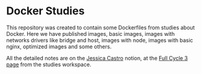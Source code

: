 # Docker Studies

This repository was created to contain some Dockerfiles from studies about Docker. Here we have published images, basic images, images with networks drivers like bridge and host, images with node, images with basic nginx, optimized images and some others.

All the detailed notes are on the [Jessica Castro](https://github.com/jessicacastro) notion, at the  [Full Cycle 3 page](https://www.notion.so/jessicacastro/Full-Cycle-3-0-15f10532178f80abb160e185e1bd3a12?pvs=4
) from the studies workspace.
